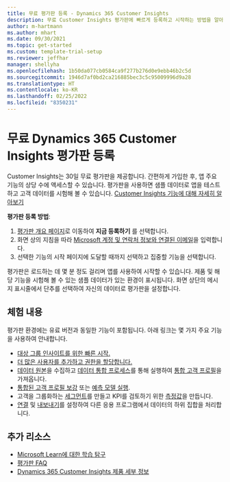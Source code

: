 ```yaml
---
title: 무료 평가판 등록 - Dynamics 365 Customer Insights
description: 무료 Customer Insights 평가판에 빠르게 등록하고 시작하는 방법을 알아보세요. 앱을 탐색하고 추가 학습 리소스를 찾습니다.
author: m-hartmann
ms.author: mhart
ms.date: 09/30/2021
ms.topic: get-started
ms.custom: template-trial-setup
ms.reviewer: jeffhar
manager: shellyha
ms.openlocfilehash: 1b50da077cb0584ca9f277b276d0e9ebb46b2c5d
ms.sourcegitcommit: 1946d7af0bd2ca216885bec3c5c95009996d9a28
ms.translationtype: HT
ms.contentlocale: ko-KR
ms.lasthandoff: 02/25/2022
ms.locfileid: "8350231"
---
```

# <a name="sign-up-for-a-free-dynamics-365-customer-insights-trial"></a>무료 Dynamics 365 Customer Insights 평가판 등록

Customer Insights는 30일 무료 평가판을 제공합니다. 간편하게 가입한 후, 앱 주요 기능의 상당 수에 액세스할 수 있습니다. 평가판을 사용하면 샘플 데이터로 앱을 테스트하고 고객 데이터를 시험해 볼 수 있습니다. [Customer Insights 기능에 대해 자세히 알아보기](overview.md)

**평가판 등록 방법**:

1. [평가판 개요 페이지](https://dynamics.microsoft.com/get-started/?appname=customerinsights)로 이동하여 **지금 등록하기** 를 선택합니다.
1. 화면 상의 지침을 따라 [Microsoft 계정 및 연락처 정보와 연결된 이메일](https://support.microsoft.com/windows/what-is-a-microsoft-account-4a7c48e9-ff5a-e9c6-5a5c-1a57d66c3bfa)을 입력합니다.
1. 선택한 기능의 시작 페이지에 도달할 때까지 선택하고 집중할 기능을 선택합니다.

평가판은 로드하는 데 몇 분 정도 걸리며 앱를 사용하여 시작할 수 있습니다. 제품 및 해당 기능을 시험해 볼 수 있는 샘플 데이터가 있는 환경이 표시됩니다. 화면 상단의 메시지 표시줄에서 단추를 선택하여 자신의 데이터로 평가판을 설정합니다.

## <a name="what-to-try"></a>체험 내용

평가판 환경에는 유료 버전과 동일한 기능이 포함됩니다. 아래 링크는 몇 가지 주요 기능을 사용하여 안내합니다.

- [대상 그룹 인사이트를 위한 빠른 시작.](audience-insights/get-started.md)
- [더 많은 사용자를 추가하고 권한을 할당합니다.](audience-insights/permissions.md)
- [데이터 원본](audience-insights/data-sources.md)을 수집하고 [데이터 통합 프로세스](audience-insights/data-unification.md)를 통해 실행하여 [통합 고객 프로필](audience-insights/customer-profiles.md)을 가져옵니다.
- [통합된 고객 프로필 보강](audience-insights/enrichment-hub.md) 또는 [예측 모델 실행](audience-insights/predictions-overview.md).
- 고객을 그룹화하는 [세그먼트](audience-insights/segments.md)를 만들고 KPI를 검토하기 위한 [측정값](audience-insights/measures.md)을 만듭니다.
- [연결](audience-insights/connections.md) 및 [내보내기](audience-insights/export-destinations.md)를 설정하여 다른 응용 프로그램에서 데이터의 하위 집합을 처리합니다.

## <a name="additional-resources"></a>추가 리소스

- [Microsoft Learn에 대한 학습 탐구](/learn/browse/?filter-products=dynamics-dynamics-cust-insights)
- [평가판 FAQ](trial-faq.md)
- [Dynamics 365 Customer Insights 제품 세부 정보](https://dynamics.microsoft.com/ai/customer-insights/)
